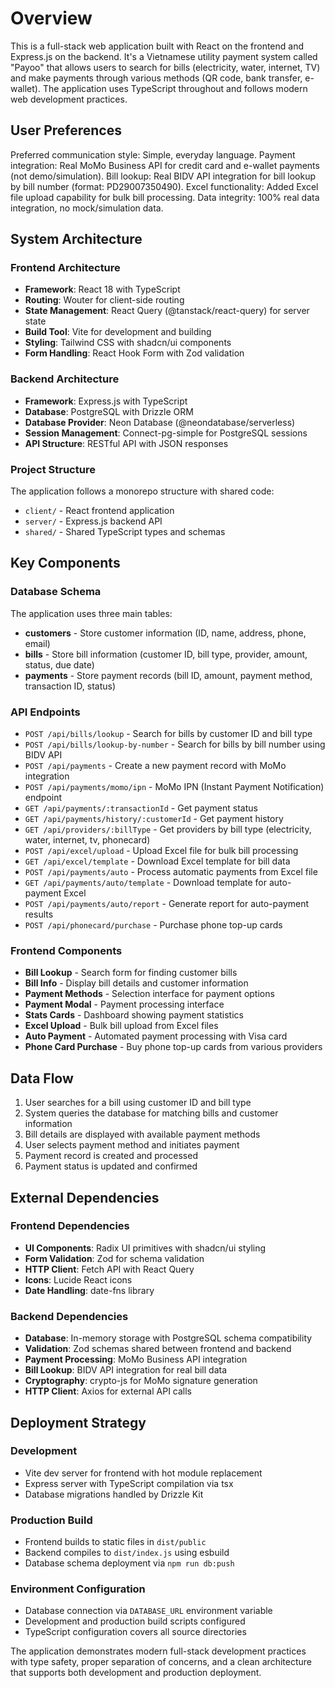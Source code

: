 # Overview

This is a full-stack web application built with React on the frontend and Express.js on the backend. It's a Vietnamese utility payment system called "Payoo" that allows users to search for bills (electricity, water, internet, TV) and make payments through various methods (QR code, bank transfer, e-wallet). The application uses TypeScript throughout and follows modern web development practices.

## User Preferences

Preferred communication style: Simple, everyday language.
Payment integration: Real MoMo Business API for credit card and e-wallet payments (not demo/simulation).
Bill lookup: Real BIDV API integration for bill lookup by bill number (format: PD29007350490).
Excel functionality: Added Excel file upload capability for bulk bill processing.
Data integrity: 100% real data integration, no mock/simulation data.

## System Architecture

### Frontend Architecture
- **Framework**: React 18 with TypeScript
- **Routing**: Wouter for client-side routing
- **State Management**: React Query (@tanstack/react-query) for server state
- **Build Tool**: Vite for development and building
- **Styling**: Tailwind CSS with shadcn/ui components
- **Form Handling**: React Hook Form with Zod validation

### Backend Architecture
- **Framework**: Express.js with TypeScript
- **Database**: PostgreSQL with Drizzle ORM
- **Database Provider**: Neon Database (@neondatabase/serverless)
- **Session Management**: Connect-pg-simple for PostgreSQL sessions
- **API Structure**: RESTful API with JSON responses

### Project Structure
The application follows a monorepo structure with shared code:
- `client/` - React frontend application
- `server/` - Express.js backend API
- `shared/` - Shared TypeScript types and schemas

## Key Components

### Database Schema
The application uses three main tables:
- **customers** - Store customer information (ID, name, address, phone, email)
- **bills** - Store bill information (customer ID, bill type, provider, amount, status, due date)
- **payments** - Store payment records (bill ID, amount, payment method, transaction ID, status)

### API Endpoints
- `POST /api/bills/lookup` - Search for bills by customer ID and bill type
- `POST /api/bills/lookup-by-number` - Search for bills by bill number using BIDV API
- `POST /api/payments` - Create a new payment record with MoMo integration
- `POST /api/payments/momo/ipn` - MoMo IPN (Instant Payment Notification) endpoint
- `GET /api/payments/:transactionId` - Get payment status
- `GET /api/payments/history/:customerId` - Get payment history
- `GET /api/providers/:billType` - Get providers by bill type (electricity, water, internet, tv, phonecard)
- `POST /api/excel/upload` - Upload Excel file for bulk bill processing
- `GET /api/excel/template` - Download Excel template for bill data
- `POST /api/payments/auto` - Process automatic payments from Excel file
- `GET /api/payments/auto/template` - Download template for auto-payment Excel
- `POST /api/payments/auto/report` - Generate report for auto-payment results
- `POST /api/phonecard/purchase` - Purchase phone top-up cards

### Frontend Components
- **Bill Lookup** - Search form for finding customer bills
- **Bill Info** - Display bill details and customer information
- **Payment Methods** - Selection interface for payment options
- **Payment Modal** - Payment processing interface
- **Stats Cards** - Dashboard showing payment statistics
- **Excel Upload** - Bulk bill upload from Excel files
- **Auto Payment** - Automated payment processing with Visa card
- **Phone Card Purchase** - Buy phone top-up cards from various providers

## Data Flow

1. User searches for a bill using customer ID and bill type
2. System queries the database for matching bills and customer information
3. Bill details are displayed with available payment methods
4. User selects payment method and initiates payment
5. Payment record is created and processed
6. Payment status is updated and confirmed

## External Dependencies

### Frontend Dependencies
- **UI Components**: Radix UI primitives with shadcn/ui styling
- **Form Validation**: Zod for schema validation
- **HTTP Client**: Fetch API with React Query
- **Icons**: Lucide React icons
- **Date Handling**: date-fns library

### Backend Dependencies
- **Database**: In-memory storage with PostgreSQL schema compatibility
- **Validation**: Zod schemas shared between frontend and backend
- **Payment Processing**: MoMo Business API integration
- **Bill Lookup**: BIDV API integration for real bill data
- **Cryptography**: crypto-js for MoMo signature generation
- **HTTP Client**: Axios for external API calls

## Deployment Strategy

### Development
- Vite dev server for frontend with hot module replacement
- Express server with TypeScript compilation via tsx
- Database migrations handled by Drizzle Kit

### Production Build
- Frontend builds to static files in `dist/public`
- Backend compiles to `dist/index.js` using esbuild
- Database schema deployment via `npm run db:push`

### Environment Configuration
- Database connection via `DATABASE_URL` environment variable
- Development and production build scripts configured
- TypeScript configuration covers all source directories

The application demonstrates modern full-stack development practices with type safety, proper separation of concerns, and a clean architecture that supports both development and production deployment.